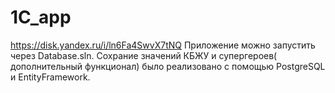 # 1C_app
https://disk.yandex.ru/i/ln6Fa4SwvX7tNQ
Приложение можно запустить через Database.sln. Сохрание значений КБЖУ и супергероев( дополнительный функционал) было реализовано с помощью PostgreSQL и EntityFramework.
